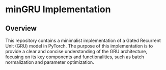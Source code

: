 # minGRU Implementation

## Overview

This repository contains a minimalist implementation of a Gated Recurrent Unit (GRU) model in PyTorch. The purpose of this implementation is to provide a clear and concise understanding of the GRU architecture, focusing on its key components and functionalities, such as batch normalization and parameter optimization.

